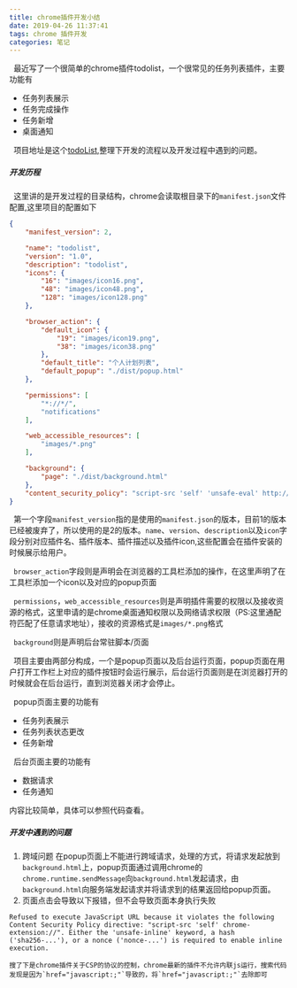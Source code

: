 ```yaml
---
title: chrome插件开发小结
date: 2019-04-26 11:37:41
tags: chrome 插件开发
categories: 笔记
---
```

&nbsp;&nbsp;最近写了一个很简单的chrome插件todolist，一个很常见的任务列表插件，主要功能有
+ 任务列表展示
+ 任务完成操作
+ 任务新增
+ 桌面通知

&nbsp;&nbsp;项目地址是这个[todoList](https://github.com/DarkYeahs/todoList),整理下开发的流程以及开发过程中遇到的问题。

##### 开发历程
&nbsp;&nbsp;这里讲的是开发过程的目录结构，chrome会读取根目录下的`manifest.json`文件配置,这里项目的配置如下
```json
{
    "manifest_version": 2,

    "name": "todolist",
    "version": "1.0",
    "description": "todolist",
    "icons": {
        "16": "images/icon16.png",
        "48": "images/icon48.png",
        "128": "images/icon128.png"
    },

    "browser_action": {
        "default_icon": {
            "19": "images/icon19.png",
            "38": "images/icon38.png"
        },
        "default_title": "个人计划列表",
        "default_popup": "./dist/popup.html"
    },

    "permissions": [
        "*://*/",
        "notifications"
    ],

    "web_accessible_resources": [
        "images/*.png"
    ],

    "background": {
        "page": "./dist/background.html"
    },
    "content_security_policy": "script-src 'self' 'unsafe-eval' http://localhost:4000; object-src 'self';"
}
```
&nbsp;&nbsp;第一个字段`manifest_version`指的是使用的`manifest.json`的版本，目前1的版本已经被废弃了，所以使用的是2的版本。`name`、`version`、`description`以及`icon`字段分别对应插件名、插件版本、插件描述以及插件icon,这些配置会在插件安装的时候展示给用户。

&nbsp;&nbsp;`browser_action`字段则是声明会在浏览器的工具栏添加的操作，在这里声明了在工具栏添加一个icon以及对应的popup页面

&nbsp;&nbsp;`permissions`，`web_accessible_resources`则是声明插件需要的权限以及接收资源的格式，这里申请的是chrome桌面通知权限以及网络请求权限（PS:这里通配符匹配了任意请求地址），接收的资源格式是`images/*.png`格式

&nbsp;&nbsp;`background`则是声明后台常驻脚本/页面

&nbsp;&nbsp;项目主要由两部分构成，一个是popup页面以及后台运行页面，popup页面在用户打开工作栏上对应的插件按钮时会运行展示，后台运行页面则是在浏览器打开的时候就会在后台运行，直到浏览器关闭才会停止。

&nbsp;&nbsp;popup页面主要的功能有
+ 任务列表展示
+ 任务列表状态更改
+ 任务新增

&nbsp;&nbsp;后台页面主要的功能有
+ 数据请求
+ 任务通知

内容比较简单，具体可以参照代码查看。

##### 开发中遇到的问题
1. 跨域问题
    在popup页面上不能进行跨域请求，处理的方式，将请求发起放到`background.html`上，popup页面通过调用chrome的`chrome.runtime.sendMessage`向`background.html`发起请求，由`background.html`向服务端发起请求并将请求到的结果返回给popup页面。
2. 页面点击会导致以下报错，但不会导致页面本身执行失败
```
Refused to execute JavaScript URL because it violates the following Content Security Policy directive: "script-src 'self' chrome-extension://". Either the 'unsafe-inline' keyword, a hash ('sha256-...'), or a nonce ('nonce-...') is required to enable inline execution.
```
    搜了下是chrome插件关于CSP的协议的控制，chrome最新的插件不允许内联js运行，搜索代码发现是因为`href="javascript:;"`导致的，将`href="javascript:;"`去除即可


